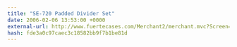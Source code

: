```yaml
---
title: "SE-720 Padded Divider Set"
date: 2006-02-06 13:53:00 +0000
external-url: http://www.fuertecases.com/Merchant2/merchant.mvc?Screen=PROD&Product_Code=SE-D720&Category_Code=Case_Accessories&Product_Count=14
hash: fde3a0c97caec3c18582bb9f7b1be81d
---
```



